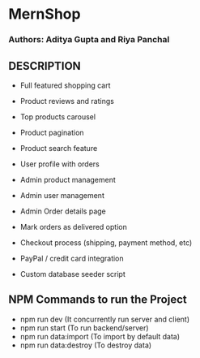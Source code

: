 # MernShop

### Authors: Aditya Gupta and Riya Panchal

## DESCRIPTION

- Full featured shopping cart

- Product reviews and ratings

- Top products carousel

- Product pagination

- Product search feature

- User profile with orders

- Admin product management

- Admin user management

- Admin Order details page

- Mark orders as delivered option

- Checkout process (shipping, payment method, etc)

- PayPal / credit card integration

- Custom database seeder script

## NPM Commands to run the Project

- npm run dev (It concurrently run server and client)
- npm run start (To run backend/server)
- npm run data:import (To import by default data)
- npm run data:destroy (To destroy data)
